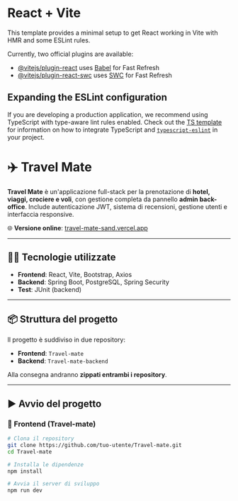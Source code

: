 # React + Vite

This template provides a minimal setup to get React working in Vite with HMR and some ESLint rules.

Currently, two official plugins are available:

- [@vitejs/plugin-react](https://github.com/vitejs/vite-plugin-react/blob/main/packages/plugin-react) uses [Babel](https://babeljs.io/) for Fast Refresh
- [@vitejs/plugin-react-swc](https://github.com/vitejs/vite-plugin-react/blob/main/packages/plugin-react-swc) uses [SWC](https://swc.rs/) for Fast Refresh

## Expanding the ESLint configuration

If you are developing a production application, we recommend using TypeScript with type-aware lint rules enabled. Check out the [TS template](https://github.com/vitejs/vite/tree/main/packages/create-vite/template-react-ts) for information on how to integrate TypeScript and [`typescript-eslint`](https://typescript-eslint.io) in your project.

# ✈️ Travel Mate

**Travel Mate** è un'applicazione full-stack per la prenotazione di **hotel, viaggi, crociere e voli**, con gestione completa da pannello **admin back-office**. Include autenticazione JWT, sistema di recensioni, gestione utenti e interfaccia responsive.

🌐 **Versione online**: [travel-mate-sand.vercel.app](http://travel-mate-sand.vercel.app/)

---

## 🧑‍💻 Tecnologie utilizzate

- **Frontend**: React, Vite, Bootstrap, Axios
- **Backend**: Spring Boot, PostgreSQL, Spring Security
- **Test**: JUnit (backend)

---

## 📦 Struttura del progetto

Il progetto è suddiviso in due repository:

- **Frontend**: `Travel-mate`
- **Backend**: `Travel-mate-backend`

Alla consegna andranno **zippati entrambi i repository**.

---

## ▶️ Avvio del progetto

### 📁 Frontend (Travel-mate)

```bash
# Clona il repository
git clone https://github.com/tuo-utente/Travel-mate.git
cd Travel-mate

# Installa le dipendenze
npm install

# Avvia il server di sviluppo
npm run dev
```
